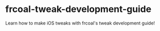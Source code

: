 # frcoal-tweak-development-guide
Learn how to make iOS tweaks with frcoal's tweak development guide!
